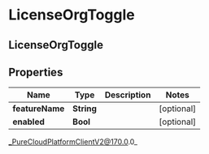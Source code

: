 # LicenseOrgToggle

## LicenseOrgToggle

## Properties

|Name | Type | Description | Notes|
|------------ | ------------- | ------------- | -------------|
| **featureName** | **String** |  | [optional] |
| **enabled** | **Bool** |  | [optional] |



_PureCloudPlatformClientV2@170.0.0_
